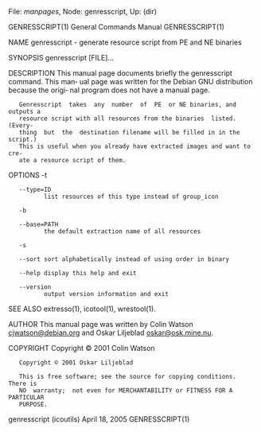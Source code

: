 File: *manpages*,  Node: genresscript,  Up: (dir)

GENRESSCRIPT(1)             General Commands Manual            GENRESSCRIPT(1)



NAME
       genresscript - generate resource script from PE and NE binaries

SYNOPSIS
       genresscript [FILE]...

DESCRIPTION
       This manual page documents briefly the genresscript command.  This man‐
       ual page was written for the Debian GNU distribution because the origi‐
       nal program does not have a manual page.

       Genresscript  takes  any  number  of  PE  or NE binaries, and outputs a
       resource script with all resources from the binaries  listed.   (Every‐
       thing  but  the  destination filename will be filled in in the script.)
       This is useful when you already have extracted images and want to  cre‐
       ate a resource script of them.

OPTIONS
       -t

       --type=ID
              list resources of this type instead of group_icon

       -b

       --base=PATH
              the default extraction name of all resources

       -s

       --sort sort alphabetically instead of using order in binary

       --help display this help and exit

       --version
              output version information and exit

SEE ALSO
       extresso(1), icotool(1), wrestool(1).

AUTHOR
       This  manual page was written by Colin Watson <cjwatson@debian.org> and
       Oskar Liljeblad <oskar@osk.mine.nu>.

COPYRIGHT
       Copyright © 2001 Colin Watson

       Copyright © 2001 Oskar Liljeblad

       This is free software; see the source for copying conditions.  There is
       NO  warranty;  not even for MERCHANTABILITY or FITNESS FOR A PARTICULAR
       PURPOSE.



genresscript (icoutils)         April 18, 2005                 GENRESSCRIPT(1)
